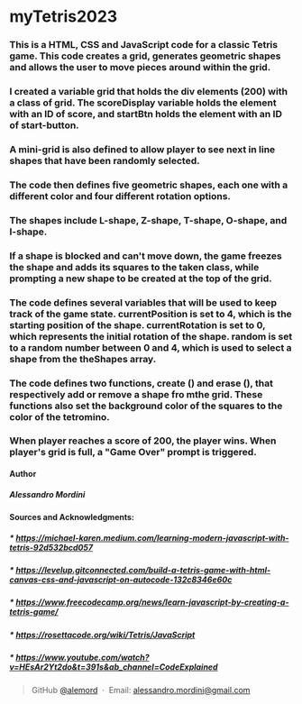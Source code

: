 # myTetris2023

### This is a HTML, CSS and JavaScript code for a classic Tetris game. This code creates a grid, generates geometric shapes and allows the user to move pieces around within the grid.
### I created a variable grid that holds the div elements (200) with a class of grid. The scoreDisplay variable holds the element with an ID of score, and startBtn holds the element with an ID of start-button. 
### A mini-grid is also defined to allow player to see next in line shapes that have been randomly selected.
### The code then defines five geometric shapes, each one with a different color and four different rotation options.
### The shapes include L-shape, Z-shape, T-shape, O-shape, and I-shape.
### If a shape is blocked and can't move down, the game freezes the shape and adds its squares to the taken class, while prompting a new shape to be created at the top of the grid.
### The code defines several variables that will be used to keep track of the game state. currentPosition is set to 4, which is the starting position of the shape. currentRotation is set to 0, which represents the initial rotation of the shape. random is set to a random number between 0 and 4, which is used to select a shape from the theShapes array. 
### The code defines two functions, create () and erase (), that respectively add or remove a shape fro mthe grid. These functions also set the background color of the squares to the color of the tetromino.
### When player reaches a score of 200, the player wins. When player's grid is full, a "Game Over" prompt is triggered.

#### Author

##### Alessandro Mordini


#### Sources and Acknowledgments:
##### * https://michael-karen.medium.com/learning-modern-javascript-with-tetris-92d532bcd057
##### * https://levelup.gitconnected.com/build-a-tetris-game-with-html-canvas-css-and-javascript-on-autocode-132c8346e60c
##### * https://www.freecodecamp.org/news/learn-javascript-by-creating-a-tetris-game/
##### * https://rosettacode.org/wiki/Tetris/JavaScript
##### * https://www.youtube.com/watch?v=HEsAr2Yt2do&t=391s&ab_channel=CodeExplained


> GitHub [@alemord](https://github.com/alemord) &nbsp;&middot;&nbsp;
> Email: alessandro.mordini@gmail.com


